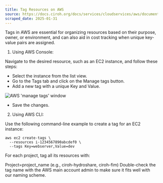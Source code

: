 ```yaml
---
title: Tag Resources on AWS
source: https://docs.ciroh.org/docs/services/cloudservices/aws/documentation/tagging
scraped_date: 2025-01-31
---
```


Tags in AWS are essential for organizing resources based on their purpose, owner, or environment, and can also aid in cost tracking when unique key-value pairs are assigned.

1. Using AWS Console:

Navigate to the desired resource, such as an EC2 instance, and follow these steps:

- Select the instance from the list view.
- Go to the Tags tab and click on the Manage tags button.
- Add a new tag with a unique Key and Value.

![AWS 'manage tags' window](https://docs.ciroh.org/img/EC2-CreateTag.png)

- Save the changes.

2. Using AWS CLI:

Use the following command-line example to create a tag for an EC2 instance:

```codeBlockLines_e6Vv
aws ec2 create-tags \
  --resources i-1234567890abcdef0 \
  --tags Key=webserver,Value=dev

```

For each project, tag all its resources with:

Project=project\_name (e.g., ciroh-hydroshare, ciroh-fim)
Double-check the tag name with the AWS main account admin to make sure it fits well with our naming scheme.